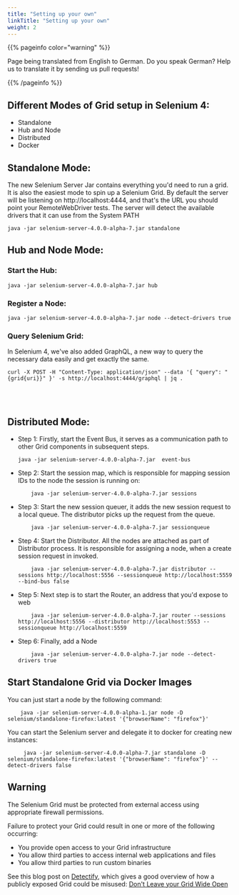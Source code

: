 ```yaml
---
title: "Setting up your own"
linkTitle: "Setting up your own"
weight: 2
---
```


{{% pageinfo color="warning" %}}
<p class="lead">
   <i class="fas fa-language display-4"></i> 
   Page being translated from 
   English to German. Do you speak German? Help us to translate
   it by sending us pull requests!
</p>
{{% /pageinfo %}}

## Different Modes of Grid setup in Selenium 4:
* Standalone
* Hub and Node
* Distributed
* Docker

## Standalone Mode:
The new Selenium Server Jar contains everything you'd need to run a grid. It is also the easiest mode to spin up a Selenium Grid. By default the server will be listening on http://localhost:4444, and that's the URL you should point your RemoteWebDriver tests. The server will detect the available drivers that it can use from the System PATH

```shell
java -jar selenium-server-4.0.0-alpha-7.jar standalone
```

## Hub and Node Mode:

### Start the Hub:
```shell
java -jar selenium-server-4.0.0-alpha-7.jar hub
```

### Register a Node:

```shell
java -jar selenium-server-4.0.0-alpha-7.jar node --detect-drivers true
```

### Query Selenium Grid:

In Selenium 4, we've also added GraphQL, a new way to query the necessary data easily and get exactly the same.

```shell
curl -X POST -H "Content-Type: application/json" --data '{ "query": "{grid{uri}}" }' -s http://localhost:4444/graphql | jq .
```
<br><br>

## Distributed Mode:

* Step 1: Firstly, start the Event Bus, it serves as a communication path to other Grid components in subsequent steps.

    ```shell
    java -jar selenium-server-4.0.0-alpha-7.jar  event-bus
    ```

* Step 2: Start the session map, which is responsible for mapping session IDs to the node the session is running on:

    ```shell
        java -jar selenium-server-4.0.0-alpha-7.jar sessions
    ```

* Step 3: Start the new session queuer, it adds the new session request to a local queue. The distributor picks up the request from the queue.

    ```shell
        java -jar selenium-server-4.0.0-alpha-7.jar sessionqueue
    ```

* Step 4: Start the Distributor. All the nodes are attached as part of Distributor process. It is responsible for assigning a node, when a create session request in invoked.

    ```shell
        java -jar selenium-server-4.0.0-alpha-7.jar distributor --sessions http://localhost:5556 --sessionqueue http://localhost:5559 --bind-bus false
    ```

* Step 5: Next step is to start the Router, an address that you'd expose to web

    ```shell
        java -jar selenium-server-4.0.0-alpha-7.jar router --sessions http://localhost:5556 --distributor http://localhost:5553 --sessionqueue http://localhost:5559
    ```

* Step 6: Finally, add a Node

    ```shell
        java -jar selenium-server-4.0.0-alpha-7.jar node --detect-drivers true
    ```

## Start Standalone Grid via Docker Images

  You can just start a node by the following command:

```shell
    java -jar selenium-server-4.0.0-alpha-1.jar node -D selenium/standalone-firefox:latest '{"browserName": "firefox"}'
```

  You can start the Selenium server and delegate it to docker for creating new instances:

```shell
     java -jar selenium-server-4.0.0-alpha-7.jar standalone -D selenium/standalone-firefox:latest '{"browserName": "firefox"}' --detect-drivers false
```

## Warning

The Selenium Grid must be protected from external access using appropriate
firewall permissions.

Failure to protect your Grid could result in one or more of the following occurring:

* You provide open access to your Grid infrastructure
* You allow third parties to access internal web applications and files
* You allow third parties to run custom binaries

See this blog post on [Detectify](//labs.detectify.com), which gives a good
overview of how a publicly exposed Grid could be misused:
[Don't Leave your Grid Wide Open](//labs.detectify.com/2017/10/06/guest-blog-dont-leave-your-grid-wide-open/)
